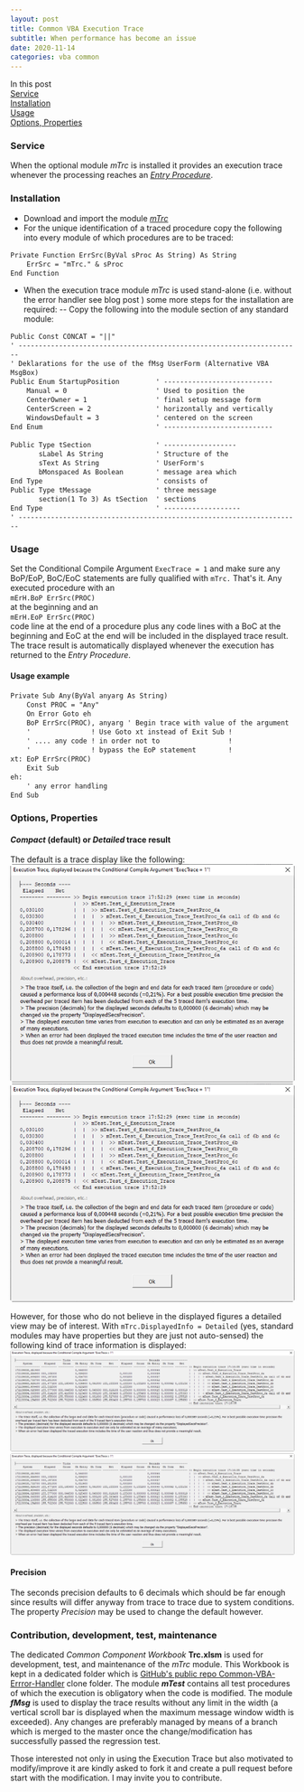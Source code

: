 ```yaml
---
layout: post
title: Common VBA Execution Trace
subtitle: When performance has become an issue
date: 2020-11-14
categories: vba common
---
```


In this post<br>
[Service](#service)<br>
[Installation](#installation)<br>
[Usage](#usage)<br>
[Options, Properties](#options-properties)<br>

### Service
When the optional module _mTrc_ is installed it provides an execution trace whenever the processing reaches an [_Entry Procedure_](#the-entry-procedure).

### Installation
- Download and import the module  [_mTrc_](https://gitcdn.link/repo/warbe-maker/Common-VBA-Error-Handler/master/mTrc.bas) 
- For the unique identification of a traced procedure copy the following into every module of which procedures are to be traced:
```vbscript
Private Function ErrSrc(ByVal sProc As String) As String
    ErrSrc = "mTrc." & sProc
End Function
```

- When the execution trace module _mTrc_ is used stand-alone (i.e. without the error handler see blog post []()) some more steps for the installation are required:
-- Copy the following into the module section of any standard module:
```vbscript
Public Const CONCAT = "||"
' ----------------------------------------------------------------------
' Deklarations for the use of the fMsg UserForm (Alternative VBA MsgBox)
Public Enum StartupPosition         ' ---------------------------
    Manual = 0                      ' Used to position the
    CenterOwner = 1                 ' final setup message form
    CenterScreen = 2                ' horizontally and vertically
    WindowsDefault = 3              ' centered on the screen
End Enum                            ' ---------------------------

Public Type tSection                ' ------------------
       sLabel As String             ' Structure of the
       sText As String              ' UserForm's
       bMonspaced As Boolean        ' message area which
End Type                            ' consists of
Public Type tMessage                ' three message
       section(1 To 3) As tSection  ' sections
End Type                            ' -------------------
' ----------------------------------------------------------------------
```

### Usage
Set the Conditional Compile Argument `ExecTrace = 1` and make sure any BoP/EoP, BoC/EoC statements are fully qualified with `mTrc.` That's it. Any executed procedure with an<br> `mErH.BoP ErrSrc(PROC)`<br>at the beginning and an<br> `mErH.EoP ErrSrc(PROC)` <br>code line at the end of a procedure plus any code lines with a BoC at the beginning and EoC at the end will be included in the displayed trace result. The trace result is automatically displayed whenever the execution has returned to the _Entry Procedure_.
#### Usage example
```vbscript
Private Sub Any(ByVal anyarg As String)
    Const PROC = "Any"
    On Error Goto eh
    BoP ErrSrc(PROC), anyarg ' Begin trace with value of the argument
    '               ! Use Goto xt instead of Exit Sub !
    ' .... any code ! in order not to                 !
    '               ! bypass the EoP statement        !
xt: EoP ErrSrc(PROC)
    Exit Sub
eh:
    ' any error handling
End Sub
```

### Options, Properties
#### _Compact_ (default) or _Detailed_ trace result
The default is a trace display like the following:
![](../Assets/ExecutionTrace.png)
![](/Assets/ExecutionTrace.png)<br>

However, for those who do not believe in the displayed figures a detailed view may be of interest. With `mTrc.DisplayedInfo = Detailed` (yes, standard modules may have properties but they are just not auto-sensed) the following kind of trace information is displayed:
![](../Assets/ExecutionTraceDetailed.png)
![](/Assets/ExecutionTraceDetailed.png)<br>

#### Precision
The seconds precision defaults to 6 decimals which should be far enough since results will differ anyway from trace to trace due to system conditions. The property _Precision_ may be used to change the default however.

### Contribution, development, test, maintenance
The dedicated _Common Component Workbook_ **Trc.xlsm** is used for development, test, and maintenance of the _mTrc_ module. This Workbook is kept in a dedicated folder which is [GitHub's public repo Common-VBA-Errror-Handler](https://github.com/warbe-maker/Common-VBA-Error-Handler) clone folder. The module **_mTest_** contains all test procedures of which the execution is obligatory when the code is modified. The module **_fMsg_** is used to display the trace results without any limit in the width (a vertical scroll bar is displayed when the maximum message window width is exceeded). Any changes are preferably managed by means of a branch which is merged to the master once the change/modification has successfully passed the regression test.

Those interested not only in using the Execution Trace but also motivated to modify/improve it are kindly asked to fork it and create a pull request before start with the modification. I may invite you to contribute.